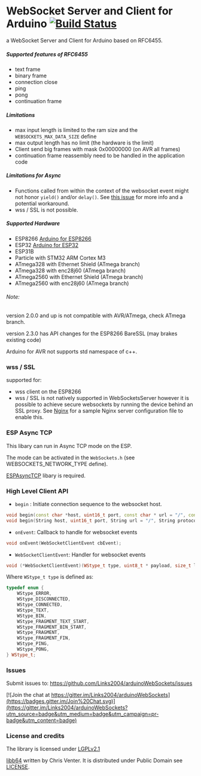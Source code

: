 WebSocket Server and Client for Arduino [![Build Status](https://github.com/Links2004/arduinoWebSockets/workflows/CI/badge.svg?branch=master)](https://github.com/Links2004/arduinoWebSockets/actions?query=workflow%3ACI+branch%3Amaster)
===========================================

a WebSocket Server and Client for Arduino based on RFC6455.


##### Supported features of RFC6455 #####
 - text frame
 - binary frame
 - connection close
 - ping
 - pong
 - continuation frame

##### Limitations #####
 - max input length is limited to the ram size and the ```WEBSOCKETS_MAX_DATA_SIZE``` define
 - max output length has no limit (the hardware is the limit)
 - Client send big frames with mask 0x00000000 (on AVR all frames)
 - continuation frame reassembly need to be handled in the application code

 ##### Limitations for Async #####
 - Functions called from within the context of the websocket event might not honor `yield()` and/or `delay()`.  See [this issue](https://github.com/Links2004/arduinoWebSockets/issues/58#issuecomment-192376395) for more info and a potential workaround.
 - wss / SSL is not possible.

##### Supported Hardware #####
 - ESP8266 [Arduino for ESP8266](https://github.com/esp8266/Arduino/)
 - ESP32 [Arduino for ESP32](https://github.com/espressif/arduino-esp32)
 - ESP31B
 - Particle with STM32 ARM Cortex M3
 - ATmega328 with Ethernet Shield (ATmega branch)
 - ATmega328 with enc28j60 (ATmega branch)
 - ATmega2560 with Ethernet Shield (ATmega branch)
 - ATmega2560 with enc28j60 (ATmega branch)

###### Note: ######

  version 2.0.0 and up is not compatible with AVR/ATmega, check ATmega branch.

  version 2.3.0 has API changes for the ESP8266 BareSSL (may brakes existing code)

  Arduino for AVR not supports std namespace of c++.

### wss / SSL ###
 supported for:
 - wss client on the ESP8266
 - wss / SSL is not natively supported in WebSocketsServer however it is possible to achieve secure websockets
   by running the device behind an SSL proxy. See [Nginx](examples/Nginx/esp8266.ssl.reverse.proxy.conf) for a
   sample Nginx server configuration file to enable this.

### ESP Async TCP ###

This libary can run in Async TCP mode on the ESP.

The mode can be activated in the ```WebSockets.h``` (see WEBSOCKETS_NETWORK_TYPE define).

[ESPAsyncTCP](https://github.com/me-no-dev/ESPAsyncTCP) libary is required.


### High Level Client API ###

 - `begin` : Initiate connection sequence to the websocket host.
```c++
void begin(const char *host, uint16_t port, const char * url = "/", const char * protocol = "arduino");
void begin(String host, uint16_t port, String url = "/", String protocol = "arduino");
 ```
 - `onEvent`: Callback to handle for websocket events

 ```c++
 void onEvent(WebSocketClientEvent cbEvent);
 ```

 - `WebSocketClientEvent`: Handler for websocket events
 ```c++
 void (*WebSocketClientEvent)(WStype_t type, uint8_t * payload, size_t length)
 ```
Where `WStype_t type` is defined as:
  ```c++
  typedef enum {
      WStype_ERROR,
      WStype_DISCONNECTED,
      WStype_CONNECTED,
      WStype_TEXT,
      WStype_BIN,
      WStype_FRAGMENT_TEXT_START,
      WStype_FRAGMENT_BIN_START,
      WStype_FRAGMENT,
      WStype_FRAGMENT_FIN,
      WStype_PING,
      WStype_PONG,
  } WStype_t;
  ```

### Issues ###
Submit issues to: https://github.com/Links2004/arduinoWebSockets/issues

[![Join the chat at https://gitter.im/Links2004/arduinoWebSockets](https://badges.gitter.im/Join%20Chat.svg)](https://gitter.im/Links2004/arduinoWebSockets?utm_source=badge&utm_medium=badge&utm_campaign=pr-badge&utm_content=badge)

### License and credits ###

The library is licensed under [LGPLv2.1](https://github.com/Links2004/arduinoWebSockets/blob/master/LICENSE)

[libb64](http://libb64.sourceforge.net/) written by Chris Venter. It is distributed under Public Domain see [LICENSE](https://github.com/Links2004/arduinoWebSockets/blob/master/src/libb64/LICENSE).
